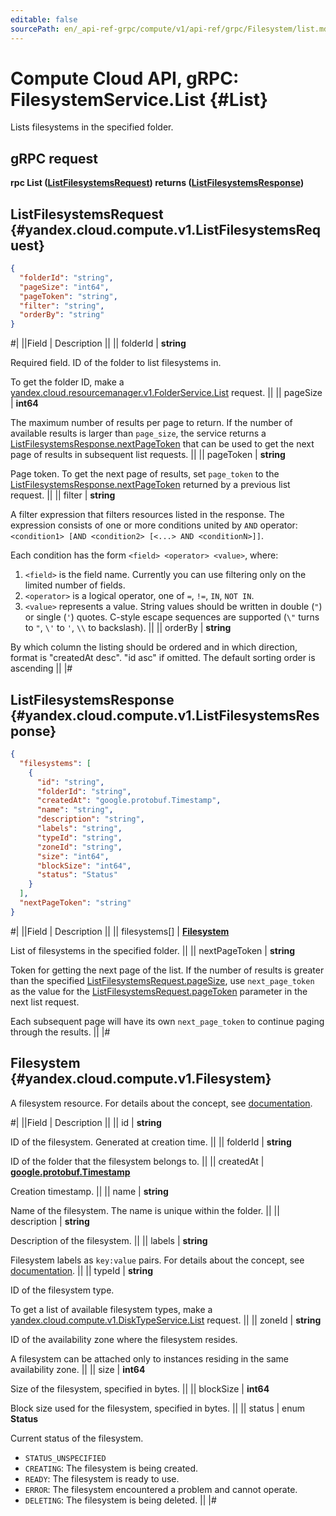 ```yaml
---
editable: false
sourcePath: en/_api-ref-grpc/compute/v1/api-ref/grpc/Filesystem/list.md
---
```


# Compute Cloud API, gRPC: FilesystemService.List {#List}

Lists filesystems in the specified folder.

## gRPC request

**rpc List ([ListFilesystemsRequest](#yandex.cloud.compute.v1.ListFilesystemsRequest)) returns ([ListFilesystemsResponse](#yandex.cloud.compute.v1.ListFilesystemsResponse))**

## ListFilesystemsRequest {#yandex.cloud.compute.v1.ListFilesystemsRequest}

```json
{
  "folderId": "string",
  "pageSize": "int64",
  "pageToken": "string",
  "filter": "string",
  "orderBy": "string"
}
```

#|
||Field | Description ||
|| folderId | **string**

Required field. ID of the folder to list filesystems in.

To get the folder ID, make a [yandex.cloud.resourcemanager.v1.FolderService.List](/docs/resource-manager/api-ref/grpc/Folder/list#List) request. ||
|| pageSize | **int64**

The maximum number of results per page to return. If the number of available
results is larger than `page_size`,
the service returns a [ListFilesystemsResponse.nextPageToken](#yandex.cloud.compute.v1.ListFilesystemsResponse)
that can be used to get the next page of results in subsequent list requests. ||
|| pageToken | **string**

Page token. To get the next page of results, set `page_token` to the
[ListFilesystemsResponse.nextPageToken](#yandex.cloud.compute.v1.ListFilesystemsResponse) returned by a previous list request. ||
|| filter | **string**

A filter expression that filters resources listed in the response.
The expression consists of one or more conditions united by `AND` operator: `<condition1> [AND <condition2> [<...> AND <conditionN>]]`.

Each condition has the form `<field> <operator> <value>`, where:
1. `<field>` is the field name. Currently you can use filtering only on the limited number of fields.
2. `<operator>` is a logical operator, one of `=`, `!=`, `IN`, `NOT IN`.
3. `<value>` represents a value.
String values should be written in double (`"`) or single (`'`) quotes. C-style escape sequences are supported (`\"` turns to `"`, `\'` to `'`, `\\` to backslash). ||
|| orderBy | **string**

By which column the listing should be ordered and in which direction,
format is "createdAt desc". "id asc" if omitted.
The default sorting order is ascending ||
|#

## ListFilesystemsResponse {#yandex.cloud.compute.v1.ListFilesystemsResponse}

```json
{
  "filesystems": [
    {
      "id": "string",
      "folderId": "string",
      "createdAt": "google.protobuf.Timestamp",
      "name": "string",
      "description": "string",
      "labels": "string",
      "typeId": "string",
      "zoneId": "string",
      "size": "int64",
      "blockSize": "int64",
      "status": "Status"
    }
  ],
  "nextPageToken": "string"
}
```

#|
||Field | Description ||
|| filesystems[] | **[Filesystem](#yandex.cloud.compute.v1.Filesystem)**

List of filesystems in the specified folder. ||
|| nextPageToken | **string**

Token for getting the next page of the list. If the number of results is greater than
the specified [ListFilesystemsRequest.pageSize](#yandex.cloud.compute.v1.ListFilesystemsRequest), use `next_page_token` as the value
for the [ListFilesystemsRequest.pageToken](#yandex.cloud.compute.v1.ListFilesystemsRequest) parameter in the next list request.

Each subsequent page will have its own `next_page_token` to continue paging through the results. ||
|#

## Filesystem {#yandex.cloud.compute.v1.Filesystem}

A filesystem resource.
For details about the concept, see [documentation](/docs/compute/concepts/filesystem).

#|
||Field | Description ||
|| id | **string**

ID of the filesystem. Generated at creation time. ||
|| folderId | **string**

ID of the folder that the filesystem belongs to. ||
|| createdAt | **[google.protobuf.Timestamp](https://developers.google.com/protocol-buffers/docs/reference/google.protobuf#timestamp)**

Creation timestamp. ||
|| name | **string**

Name of the filesystem. The name is unique within the folder. ||
|| description | **string**

Description of the filesystem. ||
|| labels | **string**

Filesystem labels as `key:value` pairs.
For details about the concept, see [documentation](/docs/overview/concepts/services#labels). ||
|| typeId | **string**

ID of the filesystem type.

To get a list of available filesystem types, make a [yandex.cloud.compute.v1.DiskTypeService.List](/docs/compute/api-ref/grpc/DiskType/list#List) request. ||
|| zoneId | **string**

ID of the availability zone where the filesystem resides.

A filesystem can be attached only to instances residing in the same availability zone. ||
|| size | **int64**

Size of the filesystem, specified in bytes. ||
|| blockSize | **int64**

Block size used for the filesystem, specified in bytes. ||
|| status | enum **Status**

Current status of the filesystem.

- `STATUS_UNSPECIFIED`
- `CREATING`: The filesystem is being created.
- `READY`: The filesystem is ready to use.
- `ERROR`: The filesystem encountered a problem and cannot operate.
- `DELETING`: The filesystem is being deleted. ||
|#